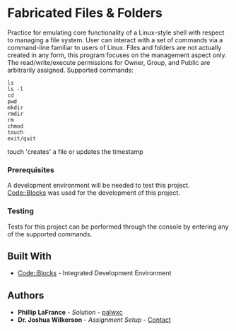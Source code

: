 # Fabricated Files & Folders

Practice for emulating core functionality of a Linux-style shell with respect to managing a file system. User can interact with a set of commands via a command-line familiar to users of Linux. Files and folders are not actually created in any form, this program focuses on the management aspect only. The read/write/execute permissions for Owner, Group, and Public are arbitrarily assigned.
Supported commands:
```
ls
ls -l
cd
pwd
mkdir
rmdir
rm
chmod
touch
exit/quit
```
touch 'creates' a file or updates the timestamp

### Prerequisites

A development environment will be needed to test this project. [Code::Blocks](http://www.codeblocks.org/) was used for the development of this project.

### Testing

Tests for this project can be performed through the console by entering any of the supported commands.

## Built With

* [Code::Blocks](http://www.codeblocks.org/) - Integrated Development Environment

## Authors

* **Phillip LaFrance** - *Solution* - [palwxc](https://github.com/palwxc)
* **Dr. Joshua Wilkerson** - *Assignment Setup* - [Contact](wilkersonjl@mst.edu)

